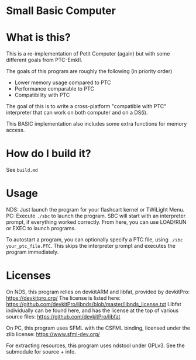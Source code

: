 # Small Basic Computer

# What is this?

This is a re-implementation of Petit Computer (again) but with some different
goals from PTC-EmkII.

The goals of this program are roughly the following (in priority order)
* Lower memory usage compared to PTC
* Performance comparable to PTC
* Compatibility with PTC

The goal of this is to write a cross-platform "compatible with PTC" interpreter
that can work on both computer and on a DS(i).

This BASIC implementation also includes some extra functions for memory access.

# How do I build it?

See `build.md`

# Usage

NDS: Just launch the program for your flashcart kernel or TWiLight Menu.
PC: Execute `./sbc` to launch the program. SBC will start with an interpreter prompt, if everything worked correctly. From here, you can use LOAD/RUN or EXEC to launch programs.

To autostart a program, you can optionally specify a PTC file, using `./sbc your_ptc_file.PTC`. This skips the interpreter prompt and executes the program immediately.

# Licenses

On NDS, this program relies on devkitARM and libfat, provided by devkitPro: https://devkitpro.org/
The license is listed here: https://github.com/devkitPro/libnds/blob/master/libnds_license.txt
Libfat individually can be found here, and has the license at the top of various source files: https://github.com/devkitPro/libfat

On PC, this program uses SFML with the CSFML binding, licensed under the zlib license: https://www.sfml-dev.org/

For extracting resources, this program uses ndstool under GPLv3. See the submodule for source + info.
